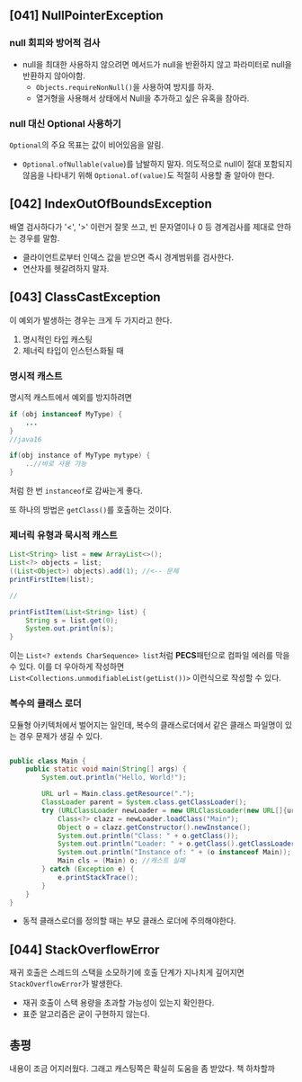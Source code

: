 ## [041] NullPointerException

### null 회피와 방어적 검사

- null을 최대한 사용하지 않으려면 메서드가 null을 반환하지 않고 파라미터로 null을 반환하지 않아야함.
    - `Objects.requireNonNull()`을 사용하여 방지를 하자.
    - 열거형을 사용해서 상태에서 Null을 추가하고 싶은 유혹을 참아라.

### null 대신 Optional 사용하기

`Optional`의 주요 목표는 값이 비어있음을 알림.

- `Optional.ofNullable(value`)를 남발하지 말자. 의도적으로 null이 절대 포함되지 않음을 나타내기 위해 `Optional.of(value)`도 적절히 사용할 줄 알아야 한다.

## [042] IndexOutOfBoundsException

배열 검사하다가 '<', '>' 이런거 잘못 쓰고, 빈 문자열이나 0 등 경계검사를 제대로 안하는 경우를 말함.

- 클라이언트로부터 인덱스 값을 받으면 즉시 경계범위를 검사한다.
- 연산자를 헷갈려하지 말자.

## [043] ClassCastException

이 예외가 발생하는 경우는 크게 두 가지라고 한다.

1. 명시적인 타입 캐스팅
2. 제너릭 타입이 인스턴스화될 때

### 명시적 캐스트

명시적 캐스트에서 예외를 방지하려면

```java
if (obj instanceof MyType) {
    ...
}
//java16

if(obj instance of MyType mytype) {
    ..//바로 사용 가능
}
```

처럼 한 번 `instanceof`로 감싸는게 좋다.

또 하나의 방법은 `getClass()`를 호출하는 것이다. 

### 제너릭 유형과 묵시적 캐스트

```java
List<String> list = new ArrayList<>();
List<?> objects = list;
((List<Object>) objects).add(1); //<-- 문제
printFirstItem(list);

//

printFistItem(List<String> list) {
    String s = list.get(0);
    System.out.println(s);
}
```

이는 `List<? extends CharSequence> list`처럼 **PECS**패턴으로 컴파일 에러를 막을 수 있다. 이를 더 우아하게 작성하면 `List<Collections.unmodifiableList(getList())>` 이런식으로 작성할 수 있다.

### 복수의 클래스 로더

모듈형 아키텍처에서 벌어지는 일인데, 복수의 클래스로더에서 같은 클래스 파일명이 있는 경우 문제가 생길 수 있다.

```java

public class Main {
    public static void main(String[] args) {
        System.out.println("Hello, World!");

        URL url = Main.class.getResource(".");
        ClassLoader parent = System.class.getClassLoader();
        try (URLClassLoader newLoader = new URLClassLoader(new URL[]{url}, parent)) {
            Class<?> clazz = newLoader.loadClass("Main");
            Object o = clazz.getConstructor().newInstance();
            System.out.println("Class: " + o.getClass());
            System.out.println("Loader: " + o.getClass().getClassLoader());
            System.out.println("Instance of: " + (o instanceof Main));
            Main cls = (Main) o; //캐스트 실패
        } catch (Exception e) {
            e.printStackTrace();
        }
    }
}
```

- 동적 클래스로더를 정의할 때는 부모 클래스 로더에 주의해야한다.

## [044] StackOverflowError

재귀 호출은 스레드의 스택을 소모하기에 호출 단계가 지나치게 깊어지면 `StackOverflowError`가 발생한다.

- 재귀 호출이 스택 용량을 초과할 가능성이 있는지 확인한다. 
- 표준 알고리즘은 굳이 구현하지 않는다. 

## 총평

내용이 조금 어지러웠다. 그래고 캐스팅쪽은 확실히 도움을 좀 받았다.
책 하차할까










